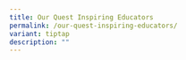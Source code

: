 ```yaml
---
title: Our Quest Inspiring Educators
permalink: /our-quest-inspiring-educators/
variant: tiptap
description: ""
---
```

